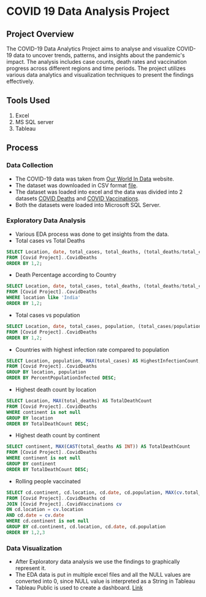 # COVID 19 Data Analysis Project

## Project Overview
The COVID-19 Data Analytics Project aims to analyse and visualize COVID-19 data to uncover trends, patterns, and insights about the pandemic's impact. The analysis includes case counts, death rates and vaccination progress across different regions and time periods. The project utilizes various data analytics and visualization techniques to present the findings effectively.

## Tools Used
1. Excel
2. MS SQL server
3. Tableau 

## Process
### Data Collection
- The COVID-19 data was taken from [Our World In Data](https://ourworldindata.org/covid-deaths) website.
- The dataset was downloaded in CSV format [file](https://github.com/alnmrts02/COVID-19-Data-Analysis/blob/main/owid-covid-data.zip).
- The dataset was loaded into excel and the data was divided into 2 datasets [COVID Deaths](https://github.com/alnmrts02/COVID-19-Data-Analysis/blob/main/CovidDeaths(CSV).csv) and [COVID Vaccinations](https://github.com/alnmrts02/COVID-19-Data-Analysis/blob/main/CovidVaccinations(CSV).csv).
- Both the datasets were loaded into Microsoft SQL Server.

### Exploratory Data Analysis
- Various EDA process was done to get insights from the data.
- Total cases vs Total Deaths
```sql
SELECT Location, date, total_cases, total_deaths, (total_deaths/total_cases)*100 AS DeathPercentage
FROM [Covid Project]..CovidDeaths
ORDER BY 1,2;
```

- Death Percentage according to Country
```sql
SELECT Location, date, total_cases, total_deaths, (total_deaths/total_cases)*100 AS DeathPercentage
FROM [Covid Project]..CovidDeaths
WHERE location like 'India'
ORDER BY 1,2;
```

- Total cases vs population
```sql
SELECT Location, date, total_cases, population, (total_cases/population)*100 AS PercentPopulationInfected
FROM [Covid Project]..CovidDeaths
ORDER BY 1,2;
```

- Countries with highest infection rate compared to population
```sql
SELECT Location, population, MAX(total_cases) AS HighestInfectionCount, MAX((total_cases/population))*100 AS PercentPopulationInfected
FROM [Covid Project]..CovidDeaths
GROUP BY location, population
ORDER BY PercentPopulationInfected DESC;
```

- Highest death count by location
```sql
SELECT Location, MAX(total_deaths) AS TotalDeathCount
FROM [Covid Project]..CovidDeaths
WHERE continent is not null
GROUP BY location
ORDER BY TotalDeathCount DESC;
```
  
- Highest death count by continent
```sql
SELECT continent, MAX(CAST(total_deaths AS INT)) AS TotalDeathCount
FROM [Covid Project]..CovidDeaths
WHERE continent is not null
GROUP BY continent
ORDER BY TotalDeathCount DESC;
```

- Rolling people vaccinated
```sql
SELECT cd.continent, cd.location, cd.date, cd.population, MAX(cv.total_vaccinations) as RollingPeopleVaccinated
FROM [Covid Project]..CovidDeaths cd
JOIN [Covid Project]..CovidVaccinations cv
ON cd.location = cv.location
AND cd.date = cv.date
WHERE cd.continent is not null 
GROUP BY cd.continent, cd.location, cd.date, cd.population
ORDER BY 1,2,3
```

### Data Visualization
- After Exploratory data analysis we use the findings to graphically represent it.
- The EDA data is put in multiple excel files and all the NULL values are converted into 0, since NULL value is interpreted as a String in Tableau
- Tableau Public is used to create a dashboard. [Link](https://public.tableau.com/app/profile/allan.martis/viz/COVID-19Dashboard_17189138733140/Dashboard1)

